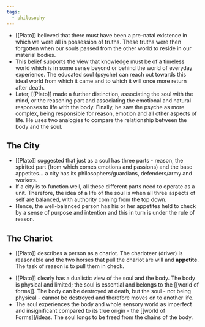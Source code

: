 ```yaml
---
tags:
  - philosophy
---
```

- [[Plato]] believed that there must have been a pre-natal existence in which we were all in possession of truths. These truths were then forgotten when our souls passed from the other world to reside in our material bodies.
- This belief supports the view that knowledge must be of a timeless world which is in some sense beyond or behind the world of everyday experience. The educated soul (psyche) can reach out towards this ideal world from which it came and to which it will once more return after death.
- Later, [[Plato]] made a further distinction, associating the soul with the mind, or the reasoning part and associating the emotional and natural responses to life with the body. Finally, he saw the psyche as more complex, being responsible for reason, emotion and all other aspects of life. He uses two analogies to compare the relationship between the body and the soul.

## The City
- [[Plato]] suggested that just as a soul has three parts - reason, the spirited part (from which comes emotions and passions) and the base appetites… a city has its philosophers/guardians, defenders/army and workers.
- If a city is to function well, all these different parts need to operate as a unit. Therefore, the idea of a life of the soul is when all three aspects of self are balanced, with authority coming from the top down.
- Hence, the well-balanced person has his or her appetites held to check by a sense of purpose and intention and this in turn is under the rule of reason.

## The Chariot
- [[Plato]] describes a person as a chariot. The charioteer (driver) is reasonable and the two horses that pull the chariot are will and **appetite**. The task of reason is to pull them in check.

* [[Plato]] clearly has a dualistic view of the soul and the body. The body is physical and limited; the soul is essential and belongs to the [[world of forms]]. The body can be destroyed at death, but the soul - not being physical - cannot be destroyed and therefore moves on to another life.
* The soul experiences the body and whole sensory world as imperfect and insignificant compared to its true origin - the [[world of Forms]]/ideas. The soul longs to be freed from the chains of the body.
